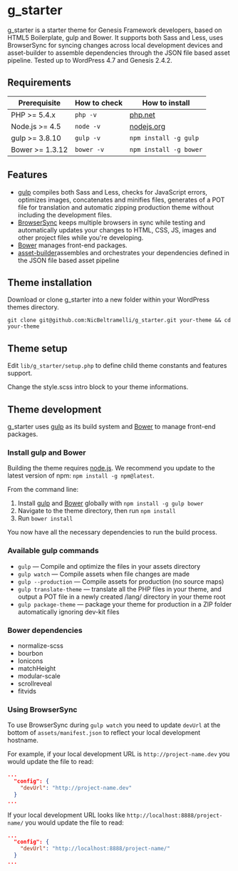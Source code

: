 # g_starter

g_starter is a starter theme for Genesis Framework developers, based on HTML5 Boilerplate, gulp and Bower. It supports both Sass and Less, uses BrowserSync for syncing changes across local development devices and asset-builder to assemble dependencies through the JSON file based asset pipeline.
Tested up to WordPress 4.7 and Genesis 2.4.2.


## Requirements

| Prerequisite    | How to check | How to install
| --------------- | ------------ | ------------- |
| PHP >= 5.4.x    | `php -v`     | [php.net](http://php.net/manual/en/install.php) |
| Node.js >= 4.5  | `node -v`    | [nodejs.org](http://nodejs.org/) |
| gulp >= 3.8.10  | `gulp -v`    | `npm install -g gulp` |
| Bower >= 1.3.12 | `bower -v`   | `npm install -g bower` |


## Features

* [gulp](http://gulpjs.com/) compiles both Sass and Less, checks for JavaScript errors, optimizes images, concatenates and minifies files, generates of a POT file for translation and automatic zipping production theme without including the development files.
* [BrowserSync](http://www.browsersync.io/) keeps multiple browsers in sync while testing and automatically updates your changes to HTML, CSS, JS, images and other project files while you're developing.
* [Bower](http://bower.io/) manages front-end packages.
* [asset-builder](https://github.com/austinpray/asset-builder)assembles and orchestrates your dependencies defined in the JSON file based asset pipeline


## Theme installation

Download or clone g_starter into a new folder within your WordPress themes directory.

`git clone git@github.com:NicBeltramelli/g_starter.git your-theme && cd your-theme`

## Theme setup

Edit `lib/g_starter/setup.php` to define child theme constants and features support.

Change the style.scss intro block to your theme informations.


## Theme development

g_starter uses [gulp](http://gulpjs.com/) as its build system and [Bower](http://bower.io/) to manage front-end packages.

### Install gulp and Bower

Building the theme requires [node.js](http://nodejs.org/download/). We recommend you update to the latest version of npm: `npm install -g npm@latest`.

From the command line:

1. Install [gulp](http://gulpjs.com) and [Bower](http://bower.io/) globally with `npm install -g gulp bower`
2. Navigate to the theme directory, then run `npm install`
3. Run `bower install`

You now have all the necessary dependencies to run the build process.

### Available gulp commands

* `gulp` — Compile and optimize the files in your assets directory
* `gulp watch` — Compile assets when file changes are made
* `gulp --production` — Compile assets for production (no source maps)
* `gulp translate-theme` — translate all the PHP files in your theme, and output a POT file in a newly created /lang/ directory in your theme root
* `gulp package-theme` — package your theme for production in a ZIP folder automatically ignoring dev-kit files

### Bower dependencies

- normalize-scss
- bourbon
- Ionicons
- matchHeight
- modular-scale
- scrollreveal
- fitvids

### Using BrowserSync

To use BrowserSync during `gulp watch` you need to update `devUrl` at the bottom of `assets/manifest.json` to reflect your local development hostname.

For example, if your local development URL is `http://project-name.dev` you would update the file to read:
```json
...
  "config": {
    "devUrl": "http://project-name.dev"
  }
...
```
If your local development URL looks like `http://localhost:8888/project-name/` you would update the file to read:
```json
...
  "config": {
    "devUrl": "http://localhost:8888/project-name/"
  }
...
```